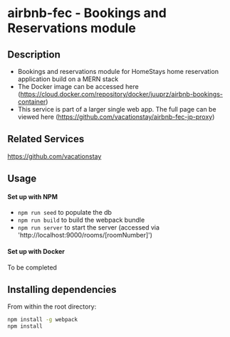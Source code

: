 # airbnb-fec - Bookings and Reservations module

## Description
- Bookings and reservations module for HomeStays home reservation application build on a MERN stack
- The Docker image can be accessed here (https://cloud.docker.com/repository/docker/juuprz/airbnb-bookings-container)
- This service is part of a larger single web app. The full page can be viewed here (https://github.com/vacationstay/airbnb-fec-jp-proxy)

## Related Services
https://github.com/vacationstay

## Usage

#### Set up with NPM
- `npm run seed` to populate the db
- `npm run build` to build the webpack bundle
- `npm run server` to start the server (accessed via 'http://localhost:9000/rooms/[roomNumber]')

#### Set up with Docker
To be completed

## Installing dependencies
From within the root directory:

```sh
npm install -g webpack
npm install
```
